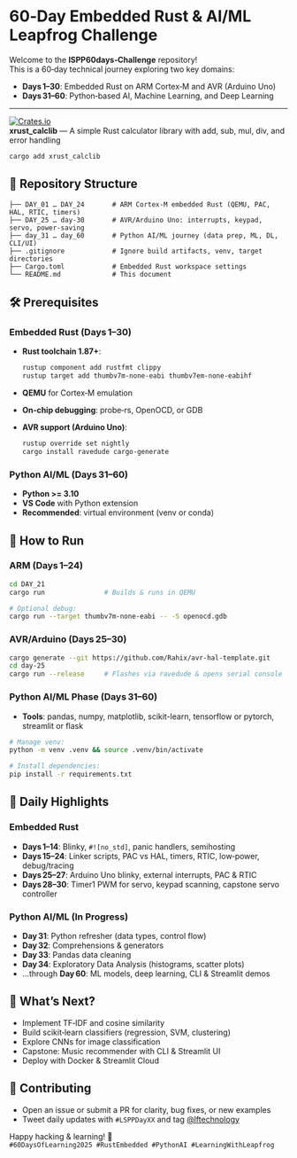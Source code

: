 # 60‑Day Embedded Rust & AI/ML Leapfrog Challenge

Welcome to the **ISPP60days‑Challenge** repository!  
This is a 60‑day technical journey exploring two key domains:

- **Days 1–30**: Embedded Rust on ARM Cortex‑M and AVR (Arduino Uno)
- **Days 31–60**: Python‑based AI, Machine Learning, and Deep Learning

---

[![Crates.io](https://img.shields.io/crates/v/xrust_calclib.svg)](https://crates.io/crates/xrust_calclib)  
**xrust_calclib** — A simple Rust calculator library with add, sub, mul, div, and error handling

```bash
cargo add xrust_calclib
```

## 📁 Repository Structure

```
├── DAY_01 … DAY_24       # ARM Cortex‑M embedded Rust (QEMU, PAC, HAL, RTIC, timers)
├── DAY_25 … day-30       # AVR/Arduino Uno: interrupts, keypad, servo, power‑saving
├── day_31 … day_60       # Python AI/ML journey (data prep, ML, DL, CLI/UI)
├── .gitignore            # Ignore build artifacts, venv, target directories
├── Cargo.toml            # Embedded Rust workspace settings
└── README.md             # This document
```

## 🛠️ Prerequisites

### Embedded Rust (Days 1–30)

- **Rust toolchain 1.87+**:
  ```bash
  rustup component add rustfmt clippy
  rustup target add thumbv7m-none-eabi thumbv7em-none-eabihf
  ```
- **QEMU** for Cortex‑M emulation
- **On‑chip debugging**: probe‑rs, OpenOCD, or GDB

- **AVR support (Arduino Uno)**:
  ```bash
  rustup override set nightly
  cargo install ravedude cargo-generate
  ```

### Python AI/ML (Days 31–60)

- **Python >= 3.10**
- **VS Code** with Python extension
- **Recommended**: virtual environment (venv or conda)

## 🚀 How to Run

### ARM (Days 1–24)

```bash
cd DAY_21
cargo run               # Builds & runs in QEMU

# Optional debug:
cargo run --target thumbv7m-none-eabi -- -S openocd.gdb
```

### AVR/Arduino (Days 25–30)

```bash
cargo generate --git https://github.com/Rahix/avr-hal-template.git
cd day-25
cargo run --release     # Flashes via ravedude & opens serial console
```

### Python AI/ML Phase (Days 31–60)

- **Tools**: pandas, numpy, matplotlib, scikit-learn, tensorflow or pytorch, streamlit or flask

```bash
# Manage venv:
python -m venv .venv && source .venv/bin/activate

# Install dependencies:
pip install -r requirements.txt
```

## 📝 Daily Highlights

### Embedded Rust

- **Days 1–14**: Blinky, `#![no_std]`, panic handlers, semihosting
- **Days 15–24**: Linker scripts, PAC vs HAL, timers, RTIC, low‑power, debug/tracing
- **Days 25–27**: Arduino Uno blinky, external interrupts, PAC & RTIC
- **Days 28–30**: Timer1 PWM for servo, keypad scanning, capstone servo controller

### Python AI/ML (In Progress)

- **Day 31**: Python refresher (data types, control flow)
- **Day 32**: Comprehensions & generators
- **Day 33**: Pandas data cleaning
- **Day 34**: Exploratory Data Analysis (histograms, scatter plots)
- …through **Day 60**: ML models, deep learning, CLI & Streamlit demos

## 🔭 What’s Next?

- Implement TF‑IDF and cosine similarity
- Build scikit‑learn classifiers (regression, SVM, clustering)
- Explore CNNs for image classification
- Capstone: Music recommender with CLI & Streamlit UI
- Deploy with Docker & Streamlit Cloud

## 🤝 Contributing

- Open an issue or submit a PR for clarity, bug fixes, or new examples
- Tweet daily updates with `#LSPPDayXX` and tag [@lftechnology](https://twitter.com/lftechnology)

Happy hacking & learning! 🚀  
`#60DaysOfLearning2025 #RustEmbedded #PythonAI #LearningWithLeapfrog`
